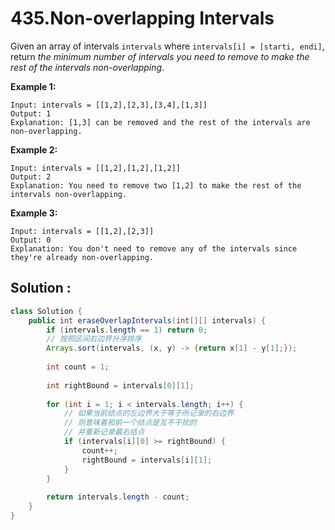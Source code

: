 # 435.Non-overlapping Intervals

Given an array of intervals `intervals` where `intervals[i] = [starti, endi]`, return *the minimum number of intervals you need to remove to make the rest of the intervals non-overlapping*.

 

**Example 1:**

```
Input: intervals = [[1,2],[2,3],[3,4],[1,3]]
Output: 1
Explanation: [1,3] can be removed and the rest of the intervals are non-overlapping.
```

**Example 2:**

```
Input: intervals = [[1,2],[1,2],[1,2]]
Output: 2
Explanation: You need to remove two [1,2] to make the rest of the intervals non-overlapping.
```

**Example 3:**

```
Input: intervals = [[1,2],[2,3]]
Output: 0
Explanation: You don't need to remove any of the intervals since they're already non-overlapping.
```





## Solution :

```java
class Solution {
    public int eraseOverlapIntervals(int[][] intervals) {
        if (intervals.length == 1) return 0;
      	// 按照区间右边界升序排序
        Arrays.sort(intervals, (x, y) -> {return x[1] - y[1];});
        
        int count = 1;
        
        int rightBound = intervals[0][1];
        
        for (int i = 1; i < intervals.length; i++) {
          	// 如果当前结点的左边界大于等于所记录的右边界
          	// 则意味着和前一个结点是互不干扰的
          	// 并重新记录最右结点
            if (intervals[i][0] >= rightBound) {
                count++;
                rightBound = intervals[i][1];
            }
        }
        
        return intervals.length - count;
    }
}
```

